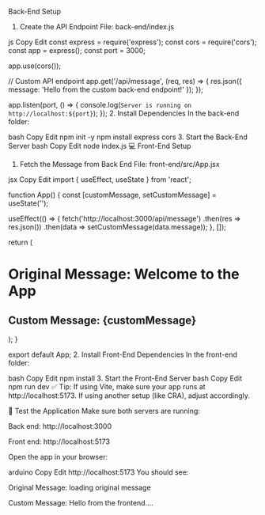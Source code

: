 Back-End Setup
1. Create the API Endpoint
File: back-end/index.js

js
Copy
Edit
const express = require('express');
const cors = require('cors');
const app = express();
const port = 3000;

app.use(cors());

// Custom API endpoint
app.get('/api/message', (req, res) => {
  res.json({ message: 'Hello from the custom back-end endpoint!' });
});

app.listen(port, () => {
  console.log(`Server is running on http://localhost:${port}`);
});
2. Install Dependencies
In the back-end folder:

bash
Copy
Edit
npm init -y
npm install express cors
3. Start the Back-End Server
bash
Copy
Edit
node index.js
💻 Front-End Setup
1. Fetch the Message from Back End
File: front-end/src/App.jsx

jsx
Copy
Edit
import { useEffect, useState } from 'react';

function App() {
  const [customMessage, setCustomMessage] = useState('');

  useEffect(() => {
    fetch('http://localhost:3000/api/message')
      .then(res => res.json())
      .then(data => setCustomMessage(data.message));
  }, []);

  return (
    <div>
      <h1>Original Message: Welcome to the App</h1>
      <h2>Custom Message: {customMessage}</h2>
    </div>
  );
}

export default App;
2. Install Front-End Dependencies
In the front-end folder:

bash
Copy
Edit
npm install
3. Start the Front-End Server
bash
Copy
Edit
npm run dev
✅ Tip: If using Vite, make sure your app runs at http://localhost:5173. If using another setup (like CRA), adjust accordingly.

🧪 Test the Application
Make sure both servers are running:

Back end: http://localhost:3000

Front end: http://localhost:5173

Open the app in your browser:

arduino
Copy
Edit
http://localhost:5173
You should see:

Original Message: loading original message

Custom Message: Hello from the frontend....
